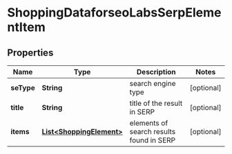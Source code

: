 

# ShoppingDataforseoLabsSerpElementItem


## Properties

| Name | Type | Description | Notes |
|------------ | ------------- | ------------- | -------------|
|**seType** | **String** | search engine type |  [optional] |
|**title** | **String** | title of the result in SERP |  [optional] |
|**items** | [**List&lt;ShoppingElement&gt;**](ShoppingElement.md) | elements of search results found in SERP |  [optional] |



